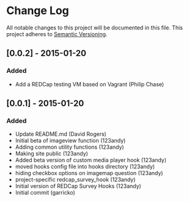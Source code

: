 # Change Log
All notable changes to this project will be documented in this file.
This project adheres to [Semantic Versioning](http://semver.org/).

## [0.0.2] - 2015-01-20
### Added
 - Add a REDCap testing VM based on Vagrant (Philip Chase)


## [0.0.1] - 2015-01-20
### Added
 - Update README.md (David Rogers)
 - Initial beta of imageview function (123andy)
 - Adding common utility functions (123andy)
 - Making site public (123andy)
 - Added beta version of custom media player hook (123andy)
 - moved hooks config file into hooks directory (123andy)
 - hiding checkbox options on imagemap question (123andy)
 - project-specific redcap_survey_hook (123andy)
 - Initial version of REDCap Survey Hooks (123andy)
 - Initial commit (garricko)
